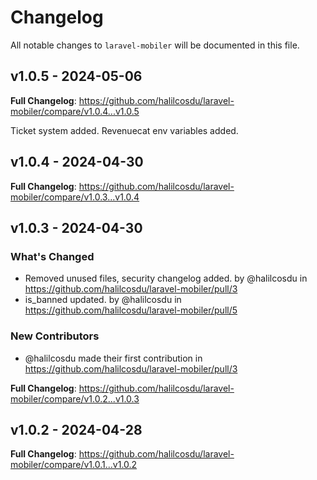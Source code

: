 # Changelog

All notable changes to `laravel-mobiler` will be documented in this file.

## v1.0.5 - 2024-05-06

**Full Changelog**: https://github.com/halilcosdu/laravel-mobiler/compare/v1.0.4...v1.0.5

Ticket system added.
Revenuecat env variables added.

## v1.0.4 - 2024-04-30

**Full Changelog**: https://github.com/halilcosdu/laravel-mobiler/compare/v1.0.3...v1.0.4

## v1.0.3 - 2024-04-30

### What's Changed

* Removed unused files, security changelog added. by @halilcosdu in https://github.com/halilcosdu/laravel-mobiler/pull/3
* is_banned updated. by @halilcosdu in https://github.com/halilcosdu/laravel-mobiler/pull/5

### New Contributors

* @halilcosdu made their first contribution in https://github.com/halilcosdu/laravel-mobiler/pull/3

**Full Changelog**: https://github.com/halilcosdu/laravel-mobiler/compare/v1.0.2...v1.0.3

## v1.0.2 - 2024-04-28

**Full Changelog**: https://github.com/halilcosdu/laravel-mobiler/compare/v1.0.1...v1.0.2
